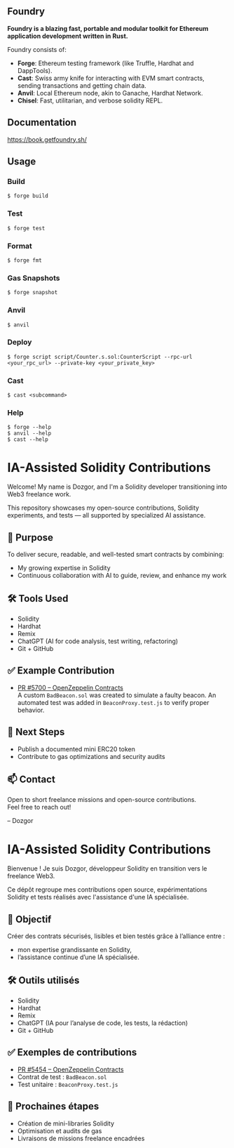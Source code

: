 ## Foundry

**Foundry is a blazing fast, portable and modular toolkit for Ethereum application development written in Rust.**

Foundry consists of:

-   **Forge**: Ethereum testing framework (like Truffle, Hardhat and DappTools).
-   **Cast**: Swiss army knife for interacting with EVM smart contracts, sending transactions and getting chain data.
-   **Anvil**: Local Ethereum node, akin to Ganache, Hardhat Network.
-   **Chisel**: Fast, utilitarian, and verbose solidity REPL.

## Documentation

https://book.getfoundry.sh/

## Usage

### Build

```shell
$ forge build
```

### Test

```shell
$ forge test
```

### Format

```shell
$ forge fmt
```

### Gas Snapshots

```shell
$ forge snapshot
```

### Anvil

```shell
$ anvil
```

### Deploy

```shell
$ forge script script/Counter.s.sol:CounterScript --rpc-url <your_rpc_url> --private-key <your_private_key>
```

### Cast

```shell
$ cast <subcommand>
```

### Help

```shell
$ forge --help
$ anvil --help
$ cast --help
```
# IA-Assisted Solidity Contributions

Welcome! My name is Dozgor, and I'm a Solidity developer transitioning into Web3 freelance work.

This repository showcases my open-source contributions, Solidity experiments, and tests — all supported by specialized AI assistance.

## 🎯 Purpose
To deliver secure, readable, and well-tested smart contracts by combining:
- My growing expertise in Solidity
- Continuous collaboration with AI to guide, review, and enhance my work

## 🛠️ Tools Used
- Solidity
- Hardhat
- Remix
- ChatGPT (AI for code analysis, test writing, refactoring)
- Git + GitHub

## ✅ Example Contribution
- [PR #5700 – OpenZeppelin Contracts](https://github.com/OpenZeppelin/openzeppelin-contracts/pull/5700/commits/2bda29a50a2b2abfec3f40d197b08b076ab9ba88)  
  A custom `BadBeacon.sol` was created to simulate a faulty beacon. An automated test was added in `BeaconProxy.test.js` to verify proper behavior.

## 🧭 Next Steps
- Publish a documented mini ERC20 token
- Contribute to gas optimizations and security audits

## 📫 Contact
Open to short freelance missions and open-source contributions.  
Feel free to reach out!

– Dozgor
# IA-Assisted Solidity Contributions

Bienvenue ! Je suis Dozgor, développeur Solidity en transition vers le freelance Web3.

Ce dépôt regroupe mes contributions open source, expérimentations Solidity et tests réalisés avec l'assistance d'une IA spécialisée.

## 🎯 Objectif
Créer des contrats sécurisés, lisibles et bien testés grâce à l’alliance entre :
- mon expertise grandissante en Solidity,
- l’assistance continue d’une IA spécialisée.

## 🛠️ Outils utilisés
- Solidity
- Hardhat
- Remix
- ChatGPT (IA pour l’analyse de code, les tests, la rédaction)
- Git + GitHub

## ✅ Exemples de contributions
- [PR #5454 – OpenZeppelin Contracts](https://github.com/OpenZeppelin/openzeppelin-contracts/pull/5454)
- Contrat de test : `BadBeacon.sol`
- Test unitaire : `BeaconProxy.test.js`

## 🧭 Prochaines étapes
- Création de mini-libraries Solidity
- Optimisation et audits de gas
- Livraisons de missions freelance encadrées
